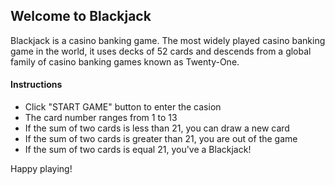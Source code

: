 ## Welcome to Blackjack

Blackjack is a casino banking game. The most widely played casino banking game in the world, it uses decks of 52 cards and descends from a global family of casino banking games known as Twenty-One.

#### Instructions

- Click "START GAME" button to enter the casion
- The card number ranges from 1 to 13
- If the sum of two cards is less than 21, you can draw a new card
- If the sum of two cards is greater than 21, you are out of the game
- If the sum of two cards is equal 21, you've a Blackjack!

Happy playing!
